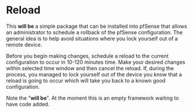 # Reload
This **will be** a simple package that can be installed into pfSense that allows
an administrator to schedule a rollback of the pfSense configuration.  The
general idea is to help avoid situations where you lock yourself out of a remote
device.

Before you begin making changes, schedule a reload to the current configuration
to occur in 10-120 minutes time.  Make your desired changes within selected time
window and then cancel the reload.  If, during the process, you managed to lock
yourself out of the device you know that a reload is going to occur which will
take you back to a known good configuration.

Note the "**will be**".  At the moment this is an empty framework waiting to
have code added.   
